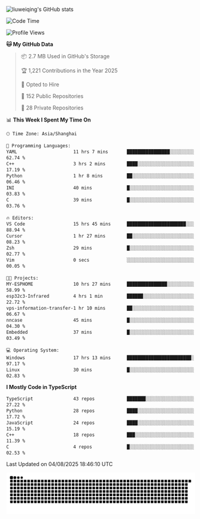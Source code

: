 ![liuweiqing's GitHub stats](https://github-readme-stats.vercel.app/api?username=14790897&show_icons=true&locale=cn&include_all_commits=true&count_private=true)

<!--START_SECTION:waka-->
![Code Time](http://img.shields.io/badge/Code%20Time-2%2C393%20hrs%201%20min-blue)

![Profile Views](http://img.shields.io/badge/Profile%20Views-18-blue)

**🐱 My GitHub Data** 

> 📦 2.7 MB Used in GitHub's Storage 
 > 
> 🏆 1,221 Contributions in the Year 2025
 > 
> 💼 Opted to Hire
 > 
> 📜 152 Public Repositories 
 > 
> 🔑 28 Private Repositories 
 > 
📊 **This Week I Spent My Time On** 

```text
🕑︎ Time Zone: Asia/Shanghai

💬 Programming Languages: 
YAML                     11 hrs 7 mins       ████████████████░░░░░░░░░   62.74 % 
C++                      3 hrs 2 mins        ████░░░░░░░░░░░░░░░░░░░░░   17.19 % 
Python                   1 hr 8 mins         ██░░░░░░░░░░░░░░░░░░░░░░░   06.46 % 
INI                      40 mins             █░░░░░░░░░░░░░░░░░░░░░░░░   03.83 % 
C                        39 mins             █░░░░░░░░░░░░░░░░░░░░░░░░   03.76 % 

🔥 Editors: 
VS Code                  15 hrs 45 mins      ██████████████████████░░░   88.94 % 
Cursor                   1 hr 27 mins        ██░░░░░░░░░░░░░░░░░░░░░░░   08.23 % 
Zsh                      29 mins             █░░░░░░░░░░░░░░░░░░░░░░░░   02.77 % 
Vim                      0 secs              ░░░░░░░░░░░░░░░░░░░░░░░░░   00.05 % 

🐱‍💻 Projects: 
MY-ESPHOME               10 hrs 27 mins      ███████████████░░░░░░░░░░   58.99 % 
esp32c3-Infrared         4 hrs 1 min         ██████░░░░░░░░░░░░░░░░░░░   22.72 % 
vps-information-transfer-1 hr 10 mins        ██░░░░░░░░░░░░░░░░░░░░░░░   06.67 % 
nncase                   45 mins             █░░░░░░░░░░░░░░░░░░░░░░░░   04.30 % 
Embedded                 37 mins             █░░░░░░░░░░░░░░░░░░░░░░░░   03.49 % 

💻 Operating System: 
Windows                  17 hrs 13 mins      ████████████████████████░   97.17 % 
Linux                    30 mins             █░░░░░░░░░░░░░░░░░░░░░░░░   02.83 % 
```

**I Mostly Code in TypeScript** 

```text
TypeScript               43 repos            ███████░░░░░░░░░░░░░░░░░░   27.22 % 
Python                   28 repos            ████░░░░░░░░░░░░░░░░░░░░░   17.72 % 
JavaScript               24 repos            ████░░░░░░░░░░░░░░░░░░░░░   15.19 % 
C++                      18 repos            ███░░░░░░░░░░░░░░░░░░░░░░   11.39 % 
C                        4 repos             █░░░░░░░░░░░░░░░░░░░░░░░░   02.53 % 
```




 Last Updated on 04/08/2025 18:46:10 UTC
<!--END_SECTION:waka-->

<picture>
  <source media="(prefers-color-scheme: dark)" srcset="https://raw.githubusercontent.com/14790897/14790897/output/github-contribution-grid-snake-dark.svg" />
  <source media="(prefers-color-scheme: light)" srcset="https://raw.githubusercontent.com/14790897/14790897/output/github-contribution-grid-snake.svg" />
  <img alt="github-snake" src="https://raw.githubusercontent.com/14790897/14790897/output/github-contribution-grid-snake.svg" />
</picture>
